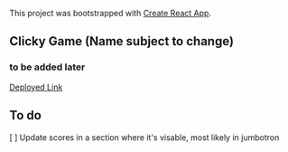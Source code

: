 This project was bootstrapped with [Create React App](https://github.com/facebookincubator/create-react-app).

## Clicky Game (Name subject to change)

### to be added later

[Deployed Link](https://tintdang.github.io/clicky-game/)

## To do
[ ] Update scores in a section where it's visable, most likely in jumbotron